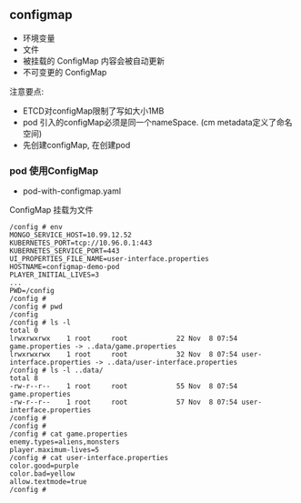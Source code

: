 

## configmap
* 环境变量
* 文件
* 被挂载的 ConfigMap 内容会被自动更新
* 不可变更的 ConfigMap


注意要点:
* ETCD对configMap限制了写如大小1MB
* pod 引入的configMap必须是同一个nameSpace. (cm metadata定义了命名空间)
* 先创建configMap, 在创建pod


### pod 使用ConfigMap
* pod-with-configmap.yaml


ConfigMap 挂载为文件 

```
/config # env
MONGO_SERVICE_HOST=10.99.12.52
KUBERNETES_PORT=tcp://10.96.0.1:443
KUBERNETES_SERVICE_PORT=443
UI_PROPERTIES_FILE_NAME=user-interface.properties
HOSTNAME=configmap-demo-pod
PLAYER_INITIAL_LIVES=3
...
PWD=/config
/config # 
/config # pwd
/config
/config # ls -l
total 0
lrwxrwxrwx    1 root     root            22 Nov  8 07:54 game.properties -> ..data/game.properties
lrwxrwxrwx    1 root     root            32 Nov  8 07:54 user-interface.properties -> ..data/user-interface.properties
/config # ls -l ..data/
total 8
-rw-r--r--    1 root     root            55 Nov  8 07:54 game.properties
-rw-r--r--    1 root     root            57 Nov  8 07:54 user-interface.properties
/config # 
/config # 
/config # cat game.properties 
enemy.types=aliens,monsters
player.maximum-lives=5    
/config # cat user-interface.properties 
color.good=purple
color.bad=yellow
allow.textmode=true  
/config # 
```